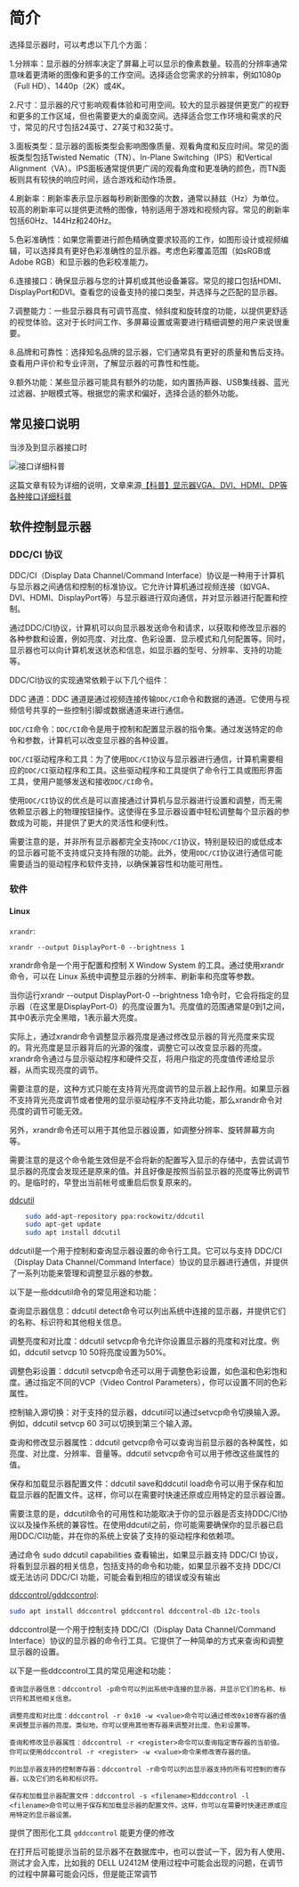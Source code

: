 # 简介

选择显示器时，可以考虑以下几个方面：

1.分辨率：显示器的分辨率决定了屏幕上可以显示的像素数量。较高的分辨率通常意味着更清晰的图像和更多的工作空间。选择适合您需求的分辨率，例如1080p（Full HD）、1440p（2K）或4K。

2.尺寸：显示器的尺寸影响观看体验和可用空间。较大的显示器提供更宽广的视野和更多的工作区域，但也需要更大的桌面空间。选择适合您工作环境和需求的尺寸，常见的尺寸包括24英寸、27英寸和32英寸。

3.面板类型：显示器的面板类型会影响图像质量、观看角度和反应时间。常见的面板类型包括Twisted Nematic（TN）、In-Plane Switching（IPS）和Vertical Alignment（VA）。IPS面板通常提供更广阔的观看角度和更准确的颜色，而TN面板则具有较快的响应时间，适合游戏和动作场景。

4.刷新率：刷新率表示显示器每秒刷新图像的次数，通常以赫兹（Hz）为单位。较高的刷新率可以提供更流畅的图像，特别适用于游戏和视频内容。常见的刷新率包括60Hz、144Hz和240Hz。

5.色彩准确性：如果您需要进行颜色精确度要求较高的工作，如图形设计或视频编辑，可以选择具有更好色彩准确性的显示器。考虑色彩覆盖范围（如sRGB或Adobe RGB）和显示器的色彩校准能力。

6.连接接口：确保显示器与您的计算机或其他设备兼容。常见的接口包括HDMI、DisplayPort和DVI。查看您的设备支持的接口类型，并选择与之匹配的显示器。

7.调整能力：一些显示器具有可调节高度、倾斜度和旋转度的功能，以提供更舒适的视觉体验。这对于长时间工作、多屏幕设置或需要进行精细调整的用户来说很重要。

8.品牌和可靠性：选择知名品牌的显示器，它们通常具有更好的质量和售后支持。查看用户评价和专业评测，了解显示器的可靠性和性能。

9.额外功能：某些显示器可能具有额外的功能，如内置扬声器、USB集线器、蓝光过滤器、护眼模式等。根据您的需求和偏好，选择合适的额外功能。

## 常见接口说明

当涉及到显示器接口时

![接口详细科普]

这篇文章有较为详细的说明，文章来源[【科普】显示器VGA、DVI、HDMI、DP等各种接口详细科普]

## 软件控制显示器

### DDC/CI 协议

DDC/CI（Display Data Channel/Command Interface）协议是一种用于计算机与显示器之间通信和控制的标准协议。它允许计算机通过视频连接（如VGA、DVI、HDMI、DisplayPort等）与显示器进行双向通信，并对显示器进行配置和控制。

通过DDC/CI协议，计算机可以向显示器发送命令和请求，以获取和修改显示器的各种参数和设置，例如亮度、对比度、色彩设置、显示模式和几何配置等。同时，显示器也可以向计算机发送状态和信息，如显示器的型号、分辨率、支持的功能等。

DDC/CI协议的实现通常依赖于以下几个组件：

DDC 通道：DDC 通道是通过视频连接传输`DDC/CI`命令和数据的通道。它使用与视频信号共享的一些控制引脚或数据通道来进行通信。

`DDC/CI`命令：`DDC/CI`命令是用于控制和配置显示器的指令集。通过发送特定的命令和参数，计算机可以改变显示器的各种设置。

`DDC/CI`驱动程序和工具：为了使用`DDC/CI`协议与显示器进行通信，计算机需要相应的`DDC/CI`驱动程序和工具。这些驱动程序和工具提供了命令行工具或图形界面工具，使用户能够发送和接收`DDC/CI`命令。

使用`DDC/CI`协议的优点是可以直接通过计算机与显示器进行设置和调整，而无需依赖显示器上的物理按钮操作。这使得在多显示器设置中轻松调整每个显示器的参数成为可能，并提供了更大的灵活性和便利性。

需要注意的是，并非所有显示器都完全支持`DDC/CI`协议，特别是较旧的或低成本的显示器可能不支持或只支持有限的功能。此外，使用`DDC/CI`协议进行通信可能需要适当的驱动程序和软件支持，以确保兼容性和功能可用性。

### 软件

#### Linux

`xrandr`:

`xrandr --output DisplayPort-0 --brightness 1`

xrandr命令是一个用于配置和控制 X Window System 的工具。通过使用xrandr命令，可以在 Linux 系统中调整显示器的分辨率、刷新率和亮度等参数。

当你运行xrandr --output DisplayPort-0 --brightness 1命令时，它会将指定的显示器（在这里是DisplayPort-0）的亮度设置为1。亮度值的范围通常是0到1之间，其中0表示完全黑暗，1表示最大亮度。

实际上，通过xrandr命令调整显示器亮度是通过修改显示器的背光亮度来实现的。背光亮度是显示器背后的光源的强度，调整它可以改变显示器的亮度。xrandr命令通过与显示驱动程序和硬件交互，将用户指定的亮度值传递给显示器，从而实现亮度的调节。

需要注意的是，这种方式只能在支持背光亮度调节的显示器上起作用。如果显示器不支持背光亮度调节或者使用的显示驱动程序不支持此功能，那么xrandr命令对亮度的调节可能无效。

另外，xrandr命令还可以用于其他显示器设置，如调整分辨率、旋转屏幕方向等。

需要注意的是这个命令能生效但是不会将新的配置写入显示的存储中，去尝试调节显示器的亮度会发现还是原来的值。并且好像是按照当前显示器的亮度等比例调节的。是临时的，早登出当前帐号或重启后恢复原来的。

[ddcutil]

``` sh
    sudo add-apt-repository ppa:rockowitz/ddcutil
    sudo apt-get update
    sudo apt install ddcutil
```

ddcutil是一个用于控制和查询显示器设置的命令行工具。它可以与支持 DDC/CI（Display Data Channel/Command Interface）协议的显示器进行通信，并提供了一系列功能来管理和调整显示器的参数。

以下是一些ddcutil命令的常见用途和功能：

查询显示器信息：ddcutil detect命令可以列出系统中连接的显示器，并提供它们的名称、标识符和其他相关信息。

调整亮度和对比度：ddcutil setvcp命令允许你设置显示器的亮度和对比度。例如，ddcutil setvcp 10 50将亮度设置为50%。

调整色彩设置：ddcutil setvcp命令还可以用于调整色彩设置，如色温和色彩饱和度。通过指定不同的VCP（Video Control Parameters），你可以设置不同的色彩属性。

控制输入源切换：对于支持的显示器，ddcutil可以通过setvcp命令切换输入源。例如，ddcutil setvcp 60 3可以切换到第三个输入源。

查询和修改显示器属性：ddcutil getvcp命令可以查询当前显示器的各种属性，如亮度、对比度、分辨率、音量等。ddcutil setvcp命令可以用于修改这些属性的值。

保存和加载显示器配置文件：ddcutil save和ddcutil load命令可以用于保存和加载显示器的配置文件。这样，你可以在需要时快速还原或应用特定的显示器设置。

需要注意的是，ddcutil命令的可用性和功能取决于你的显示器是否支持DDC/CI协议以及操作系统的兼容性。在使用ddcutil之前，你可能需要确保你的显示器已启用DDC/CI功能，并在你的系统上安装了支持的驱动程序和依赖项。

通过命令 sudo ddcutil capabilities 查看输出，如果显示器支持 DDC/CI 协议，将看到显示器的相关信息，包括支持的命令和功能，如果显示器不支持 DDC/CI 或无法访问 DDC/CI 功能，可能会看到相应的错误或没有输出

[ddccontrol/gddccontrol][]:

``` sh
sudo apt install ddccontrol gddccontrol ddccontrol-db i2c-tools
```

ddccontrol是一个用于控制支持 DDC/CI（Display Data Channel/Command Interface）协议的显示器的命令行工具。它提供了一种简单的方式来查询和调整显示器的设置。

以下是一些ddccontrol工具的常见用途和功能：

    查询显示器信息：ddccontrol -p命令可以列出系统中连接的显示器，并显示它们的名称、标识符和其他相关信息。

    调整亮度和对比度：ddccontrol -r 0x10 -w <value>命令可以通过修改0x10寄存器的值来调整显示器的亮度。类似地，你可以使用其他寄存器来调整对比度、色彩设置等。

    查询和修改显示器属性：ddccontrol -r <register>命令可以查询指定寄存器的当前值。你可以使用ddccontrol -r <register> -w <value>命令来修改寄存器的值。

    列出显示器支持的控制寄存器：ddccontrol -r命令可以列出显示器支持的所有可控制的寄存器，以及它们的名称和标识符。

    保存和加载显示器配置文件：ddccontrol -s <filename>和ddccontrol -l <filename>命令可以用于保存和加载显示器的配置文件。这样，你可以在需要时快速还原或应用特定的显示器设置。

提供了图形化工具 `gddccontrol` 能更方便的修改

在打开后可能提示当前的显示器不在数据库中，也可以尝试一下，因为有人使用、测试才会入库，比如我的 DELL U2412M 使用过程中可能会出现的问题，在调节的过程中屏幕可能会闪烁，但是能正常调节

  [接口详细科普]: ./images/interface.png
  [【科普】显示器VGA、DVI、HDMI、DP等各种接口详细科普]: https://blog.csdn.net/didi_ya/article/details/122241863
  [ddcutil]: https://github.com/rockowitz/ddcutil
  [ddccontrol/gddccontrol]: https://github.com/ddccontrol/ddccontrol
